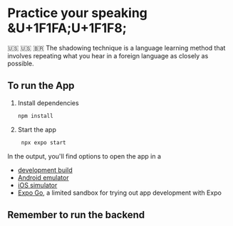 # Practice your speaking <span>&U+1F1FA;U+1F1F8;</span>
🇺🇸
🇺🇸
🇧🇷
The shadowing technique is a language learning method that involves repeating what you hear in a foreign language as closely as possible.

## To run the App

1. Install dependencies

   ```bash
   npm install
   ```

2. Start the app

   ```bash
    npx expo start
   ```

In the output, you'll find options to open the app in a

- [development build](https://docs.expo.dev/develop/development-builds/introduction/)
- [Android emulator](https://docs.expo.dev/workflow/android-studio-emulator/)
- [iOS simulator](https://docs.expo.dev/workflow/ios-simulator/)
- [Expo Go](https://expo.dev/go), a limited sandbox for trying out app development with Expo

## Remember to run the backend